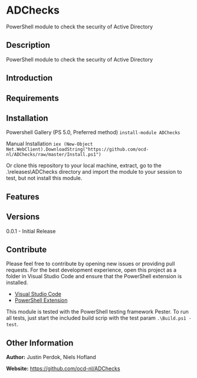 # ADChecks

PowerShell module to check the security of Active Directory

## Description

PowerShell module to check the security of Active Directory

## Introduction

## Requirements

## Installation

Powershell Gallery (PS 5.0, Preferred method)
`install-module ADChecks`

Manual Installation
`iex (New-Object Net.WebClient).DownloadString("https://github.com/ocd-nl/ADChecks/raw/master/Install.ps1")`

Or clone this repository to your local machine, extract, go to the .\releases\ADChecks directory
and import the module to your session to test, but not install this module.

## Features

## Versions

0.0.1 - Initial Release

## Contribute

Please feel free to contribute by opening new issues or providing pull requests.
For the best development experience, open this project as a folder in Visual
Studio Code and ensure that the PowerShell extension is installed.

* [Visual Studio Code](https://code.visualstudio.com/)
* [PowerShell Extension](https://marketplace.visualstudio.com/items?itemName=ms-vscode.PowerShell)

This module is tested with the PowerShell testing framework Pester. To run all tests, just start the included build scrip with the test param `.\Build.ps1 -test`.

## Other Information

**Author:** Justin Perdok, Niels Hofland

**Website:** https://github.com/ocd-nl/ADChecks
